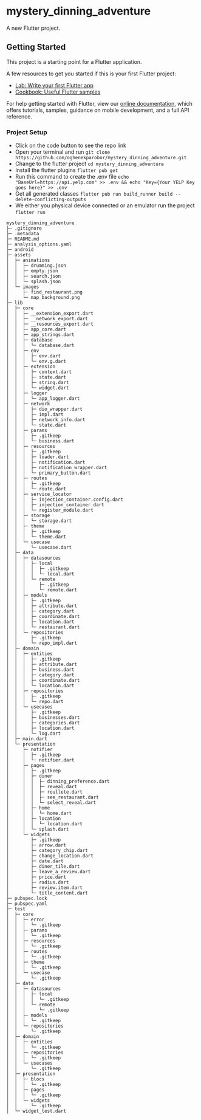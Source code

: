 # mystery_dinning_adventure

A new Flutter project.

## Getting Started

This project is a starting point for a Flutter application.

A few resources to get you started if this is your first Flutter project:

- [Lab: Write your first Flutter app](https://flutter.dev/docs/get-started/codelab)
- [Cookbook: Useful Flutter samples](https://flutter.dev/docs/cookbook)

For help getting started with Flutter, view our
[online documentation](https://flutter.dev/docs), which offers tutorials,
samples, guidance on mobile development, and a full API reference.

### Project Setup
- Click on the code button to see the repo link
- Open your terminal and run ``` git clone https://github.com/oghenekparobor/mystery_dinning_adventure.git ```
- Change to the flutter project ```cd mystery_dinning_adventure ```
- Install the flutter plugins ```flutter pub get```
- Run this command to create the .env file ``` echo "BaseUrl=https://api.yelp.com" >> .env && echo "Key={Your YELP Key goes here}" >> .env ```
- Get all generated classes ```flutter pub run build_runner build --delete-conflicting-outputs```
- We either you physical device connected or an emulator run the project ```flutter run```

```
mystery_dinning_adventure
├─ .gitignore
├─ .metadata
├─ README.md
├─ analysis_options.yaml
├─ android
├─ assets
│  ├─ animations
│  │  ├─ drumming.json
│  │  ├─ empty.json
│  │  ├─ search.json
│  │  └─ splash.json
│  └─ images
│     ├─ find_restaurant.png
│     └─ map_background.png
├─ lib
│  ├─ core
│  │  ├─ __extension_export.dart
│  │  ├─ __network_export.dart
│  │  ├─ __resources_export.dart
│  │  ├─ app_core.dart
│  │  ├─ app_strings.dart
│  │  ├─ database
│  │  │  └─ database.dart
│  │  ├─ env
│  │  │  ├─ env.dart
│  │  │  └─ env.g.dart
│  │  ├─ extension
│  │  │  ├─ context.dart
│  │  │  ├─ state.dart
│  │  │  ├─ string.dart
│  │  │  └─ widget.dart
│  │  ├─ logger
│  │  │  └─ app_logger.dart
│  │  ├─ network
│  │  │  ├─ dio_wrapper.dart
│  │  │  ├─ impl.dart
│  │  │  ├─ network_info.dart
│  │  │  └─ state.dart
│  │  ├─ params
│  │  │  ├─ .gitkeep
│  │  │  └─ business.dart
│  │  ├─ resources
│  │  │  ├─ .gitkeep
│  │  │  ├─ loader.dart
│  │  │  ├─ notification.dart
│  │  │  ├─ notification_wrapper.dart
│  │  │  └─ primary_button.dart
│  │  ├─ routes
│  │  │  ├─ .gitkeep
│  │  │  └─ route.dart
│  │  ├─ service_locator
│  │  │  ├─ injection_container.config.dart
│  │  │  ├─ injection_container.dart
│  │  │  └─ register_module.dart
│  │  ├─ storage
│  │  │  └─ storage.dart
│  │  ├─ theme
│  │  │  ├─ .gitkeep
│  │  │  └─ theme.dart
│  │  └─ usecase
│  │     └─ usecase.dart
│  ├─ data
│  │  ├─ datasources
│  │  │  ├─ local
│  │  │  │  ├─ .gitkeep
│  │  │  │  └─ local.dart
│  │  │  └─ remote
│  │  │     ├─ .gitkeep
│  │  │     └─ remote.dart
│  │  ├─ models
│  │  │  ├─ .gitkeep
│  │  │  ├─ attribute.dart
│  │  │  ├─ category.dart
│  │  │  ├─ coordinate.dart
│  │  │  ├─ location.dart
│  │  │  └─ restaurant.dart
│  │  └─ repositories
│  │     ├─ .gitkeep
│  │     └─ repo_impl.dart
│  ├─ domain
│  │  ├─ entities
│  │  │  ├─ .gitkeep
│  │  │  ├─ attribute.dart
│  │  │  ├─ business.dart
│  │  │  ├─ category.dart
│  │  │  ├─ coordinate.dart
│  │  │  └─ location.dart
│  │  ├─ repositories
│  │  │  ├─ .gitkeep
│  │  │  └─ repo.dart
│  │  └─ usecases
│  │     ├─ .gitkeep
│  │     ├─ businesses.dart
│  │     ├─ categories.dart
│  │     ├─ location.dart
│  │     └─ log.dart
│  ├─ main.dart
│  └─ presentation
│     ├─ notifier
│     │  ├─ .gitkeep
│     │  └─ notifier.dart
│     ├─ pages
│     │  ├─ .gitkeep
│     │  ├─ diner
│     │  │  ├─ dinning_preference.dart
│     │  │  ├─ reveal.dart
│     │  │  ├─ roullete.dart
│     │  │  ├─ see_restaurant.dart
│     │  │  └─ select_reveal.dart
│     │  ├─ home
│     │  │  └─ home.dart
│     │  ├─ location
│     │  │  └─ location.dart
│     │  └─ splash.dart
│     └─ widgets
│        ├─ .gitkeep
│        ├─ arrow.dart
│        ├─ category_chip.dart
│        ├─ change_location.dart
│        ├─ date.dart
│        ├─ diner_tile.dart
│        ├─ leave_a_review.dart
│        ├─ price.dart
│        ├─ radius.dart
│        ├─ review.item.dart
│        └─ title_content.dart
├─ pubspec.lock
├─ pubspec.yaml
├─ test
│  ├─ core
│  │  ├─ error
│  │  │  └─ .gitkeep
│  │  ├─ params
│  │  │  └─ .gitkeep
│  │  ├─ resources
│  │  │  └─ .gitkeep
│  │  ├─ routes
│  │  │  └─ .gitkeep
│  │  ├─ theme
│  │  │  └─ .gitkeep
│  │  └─ usecase
│  │     └─ .gitkeep
│  ├─ data
│  │  ├─ datasources
│  │  │  ├─ local
│  │  │  │  └─ .gitkeep
│  │  │  └─ remote
│  │  │     └─ .gitkeep
│  │  ├─ models
│  │  │  └─ .gitkeep
│  │  └─ repositories
│  │     └─ .gitkeep
│  ├─ domain
│  │  ├─ entities
│  │  │  └─ .gitkeep
│  │  ├─ repositories
│  │  │  └─ .gitkeep
│  │  └─ usecases
│  │     └─ .gitkeep
│  ├─ presentation
│  │  ├─ blocs
│  │  │  └─ .gitkeep
│  │  ├─ pages
│  │  │  └─ .gitkeep
│  │  └─ widgets
│  │     └─ .gitkeep
│  └─ widget_test.dart

```